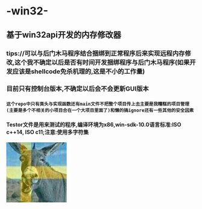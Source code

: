 # -win32-
基于win32api开发的内存修改器
---
###   tips://可以与后门木马程序结合捆绑到正常程序后来实现远程内存修改,这个我不确定以后是否有时间开发捆绑程序与后门木马程序(如果开发应该是shellcode免杀机理的,这是不小的工作量)<br>
###   目前只有控制台版本,不确定以后会不会更新GUI版本<br>
####   `这个repo中只有类头与实现函数还有main文件不把整个项目传上去主要是我糟糕的项目管理(主要是多个不相关的小项目合在一个大项目里面了)和懒的搞ignore还有一些其他的安全因素`<br>
####  Testor文件是用来测试的程序,编译环境为x86,win-sdk-10.0语言标准:ISO c++14, ISO c11;注意:使用多字符集

[![mygithub](./MyGitPic.jpg)](https://github.com/hello00wolrd)
